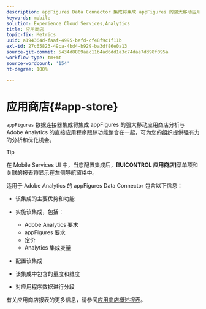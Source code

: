 ```yaml
---
description: appFigures Data Connector 集成将集成 appFigures 的强大移动应用商店分析与 Adobe Analytics 的直接应用程序跟踪功能整合在一起，为您的组织提供了强有力的分析和优化机会。
keywords: mobile
solution: Experience Cloud Services,Analytics
title: 应用商店
topic-fix: Metrics
uuid: a194364d-faaf-4995-befd-cf48f9c1f11b
exl-id: 27c65823-49ca-4bd4-b929-ba3df86e0a13
source-git-commit: 5434d8809aac11b4ad6dd1a3c74dae7dd98f095a
workflow-type: tm+mt
source-wordcount: '154'
ht-degree: 100%

---
```


# 应用商店{#app-store}

`appFigures` 数据连接器集成将集成 appFigures 的强大移动应用商店分析与 Adobe Analytics 的直接应用程序跟踪功能整合在一起，可为您的组织提供强有力的分析和优化机会。

>[!TIP]
>
>在 Mobile Services UI 中，当您配置集成后，**[!UICONTROL 应用商店]**&#x200B;菜单项和关联的报表将显示在左侧导航窗格中。

适用于 Adobe Analytics 的 appFigures Data Connector 包含以下信息：

* 该集成的主要优势和功能
* 实施该集成，包括：

   * Adobe Analytics 要求
   * appFigures 要求
   * 定价
   * Analytics 集成变量

* 配置该集成
* 该集成中包含的量度和维度
* 对应用程序数据进行分段

有关应用商店报表的更多信息，请参阅[应用商店概述报表](/help/using/usage/c-app-store-store-performance.md)。
